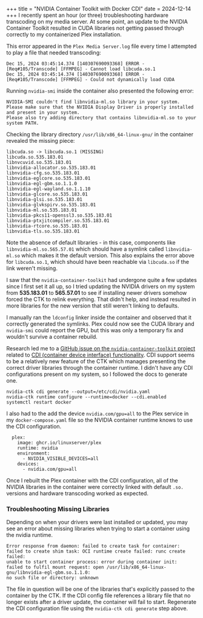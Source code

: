 +++
title = "NVIDIA Container Toolkit with Docker CDI"
date = 2024-12-14
+++
I recently spent an hour (or three) troubleshooting hardware transcoding on my media server.  At some point, an update to the NVIDIA Container Toolkit resulted in CUDA libraries not getting passed through correctly to my containerized Plex installation.

This error appeared in the `Plex Media Server.log` file every time I attempted to play a file that needed transcoding:
```
Dec 15, 2024 03:45:14.374 [140307690093368] ERROR - [Req#105/Transcode] [FFMPEG] - Cannot load libcuda.so.1
Dec 15, 2024 03:45:14.374 [140307690093368] ERROR - [Req#105/Transcode] [FFMPEG] - Could not dynamically load CUDA
```

Running `nvidia-smi` inside the container also presented the following error:
```
NVIDIA-SMI couldn't find libnvidia-ml.so library in your system. Please make sure that the NVIDIA Display Driver is properly installed and present in your system.
Please also try adding directory that contains libnvidia-ml.so to your system PATH.
```

Checking the library directory `/usr/lib/x86_64-linux-gnu/` in the container revealed the missing piece:
```
libcuda.so -> libcuda.so.1 (MISSING)
libcuda.so.535.183.01
libnvcuvid.so.535.183.01
libnvidia-allocator.so.535.183.01
libnvidia-cfg.so.535.183.01
libnvidia-eglcore.so.535.183.01
libnvidia-egl-gbm.so.1.1.0
libnvidia-egl-wayland.so.1.1.10
libnvidia-glcore.so.535.183.01
libnvidia-glsi.so.535.183.01
libnvidia-glvkspirv.so.535.183.01
libnvidia-ml.so.535.183.01
libnvidia-pkcs11-openssl3.so.535.183.01
libnvidia-ptxjitcompiler.so.535.183.01
libnvidia-rtcore.so.535.183.01
libnvidia-tls.so.535.183.01
```

Note the absence of default libraries - in this case, components like `libnvidia-ml.so.565.57.01` which should have a symlink called `libnvidia-ml.so` which makes it the default version.  This also explains the error above for `libcuda.so.1`, which should have been reachable via `libcuda.so` if the link weren't missing.

I saw that the `nvidia-container-toolkit` had undergone quite a few updates since I first set it all up, so I tried updating the NVIDIA drivers on my system from **535.183.01** to **565.57.01** to see if installing newer drivers somehow forced the CTK to relink everything.  That didn't help, and instead resulted in more libraries for the new version that still weren't linking to defaults.

I manually ran the `ldconfig` linker inside the container and observed that it correctly generated the symlinks.  Plex could now see the CUDA library and `nvidia-smi` could report the GPU, but this was only a temporary fix and wouldn't survive a container rebuild.

Research led me to a [GitHub issue on the `nvidia-container-toolkit` project](https://github.com/NVIDIA/nvidia-container-toolkit/issues/128) related to [CDI (container device interface) functionality](https://github.com/NVIDIA/nvidia-container-toolkit/blob/main/cmd/nvidia-ctk/README.md).  CDI support seems to be a relatively new feature of the CTK which manages presenting the correct driver libraries through the container runtime.  I didn't have any CDI configurations present on my system, so I followed the docs to generate one.
```
nvidia-ctk cdi generate --output=/etc/cdi/nvidia.yaml
nvidia-ctk runtime configure --runtime=docker --cdi.enabled
systemctl restart docker
```

I also had to the add the device `nvidia.com/gpu=all` to the Plex service in my `docker-compose.yaml` file so the NVIDIA container runtime knows to use the CDI configuration.
```
  plex:
    image: ghcr.io/linuxserver/plex
    runtime: nvidia
    environment:
      - NVIDIA_VISIBLE_DEVICES=all
    devices:
      - nvidia.com/gpu=all
```

Once I rebuilt the Plex container with the CDI configuration, all of the NVIDIA libraries in the container were correctly linked with default `.so.` versions and hardware transcoding worked as expected.

### Troubleshooting Missing Libraries
Depending on when your drivers were last installed or updated, you may see an error about missing libraries when trying to start a container using the nvidia runtime.
```
Error response from daemon: failed to create task for container: 
failed to create shim task: OCI runtime create failed: runc create failed: 
unable to start container process: error during container init: 
failed to fulfil mount request: open /usr/lib/x86_64-linux-gnu/libnvidia-egl-gbm.so.1.1.0: 
no such file or directory: unknown
```
The file in question will be one of the libraries that's explicitly passed to the container by the CTK.  If the CDI config file references a library file that no longer exists after a driver update, the container will fail to start.  Regenerate the CDI configuration file using the `nvidia-ctk cdi generate` step above.